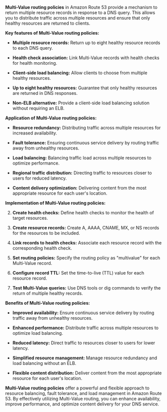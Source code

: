 
**Multi-Value routing policies** in Amazon Route 53 provide a mechanism to return multiple resource records in response to a DNS query. This allows you to distribute traffic across multiple resources and ensure that only healthy resources are returned to clients.

**Key features of Multi-Value routing policies:**

- **Multiple resource records:** Return up to eight healthy resource records to each DNS query.
    
- **Health check association:** Link Multi-Value records with health checks for health monitoring.
    
- **Client-side load balancing:** Allow clients to choose from multiple healthy resources.
    
- **Up to eight healthy resources:** Guarantee that only healthy resources are returned in DNS responses.
    
- **Non-ELB alternative:** Provide a client-side load balancing solution without requiring an ELB.
    

**Application of Multi-Value routing policies:**

- **Resource redundancy:** Distributing traffic across multiple resources for increased availability.
    
- **Fault tolerance:** Ensuring continuous service delivery by routing traffic away from unhealthy resources.
    
- **Load balancing:** Balancing traffic load across multiple resources to optimize performance.
    
- **Regional traffic distribution:** Directing traffic to resources closer to users for reduced latency.
    
- **Content delivery optimization:** Delivering content from the most appropriate resource for each user's location.
    

**Implementation of Multi-Value routing policies:**

2. **Create health checks:** Define health checks to monitor the health of target resources.
    
4. **Create resource records:** Create A, AAAA, CNAME, MX, or NS records for the resources to be included.
    
6. **Link records to health checks:** Associate each resource record with the corresponding health check.
    
8. **Set routing policies:** Specify the routing policy as "multivalue" for each Multi-Value record.
    
10. **Configure record TTL:** Set the time-to-live (TTL) value for each resource record.
    
12. **Test Multi-Value queries:** Use DNS tools or dig commands to verify the return of multiple healthy records.
    

**Benefits of Multi-Value routing policies:**

- **Improved availability:** Ensure continuous service delivery by routing traffic away from unhealthy resources.
    
- **Enhanced performance:** Distribute traffic across multiple resources to optimize load balancing.
    
- **Reduced latency:** Direct traffic to resources closer to users for lower latency.
    
- **Simplified resource management:** Manage resource redundancy and load balancing without an ELB.
    
- **Flexible content distribution:** Deliver content from the most appropriate resource for each user's location.
    

**Multi-Value routing policies** offer a powerful and flexible approach to resource balancing, fault tolerance, and load management in Amazon Route 53. By effectively utilizing Multi-Value routing, you can enhance availability, improve performance, and optimize content delivery for your DNS service.